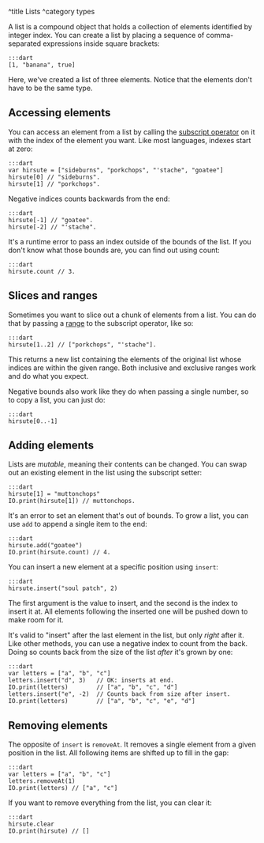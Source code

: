 ^title Lists
^category types

A list is a compound object that holds a collection of elements identified by integer index. You can create a list by placing a sequence of comma-separated expressions inside square brackets:

    :::dart
    [1, "banana", true]

Here, we've created a list of three elements. Notice that the elements don't have to be the same type.

## Accessing elements

You can access an element from a list by calling the [subscript operator](method-calls.html#subscript-operators) on it with the index of the element you want. Like most languages, indexes start at zero:

    :::dart
    var hirsute = ["sideburns", "porkchops", "'stache", "goatee"]
    hirsute[0] // "sideburns".
    hirsute[1] // "porkchops".

Negative indices counts backwards from the end:

    :::dart
    hirsute[-1] // "goatee".
    hirsute[-2] // "'stache".

It's a runtime error to pass an index outside of the bounds of the list. If you don't know what those bounds are, you can find out using count:

    :::dart
    hirsute.count // 3.

## Slices and ranges

Sometimes you want to slice out a chunk of elements from a list. You can do that by passing a [range](values.html#ranges) to the subscript operator, like so:

    :::dart
    hirsute[1..2] // ["porkchops", "'stache"].

This returns a new list containing the elements of the original list whose indices are within the given range. Both inclusive and exclusive ranges work and do what you expect.

Negative bounds also work like they do when passing a single number, so to copy a list, you can just do:

    :::dart
    hirsute[0..-1]

## Adding elements

Lists are *mutable*, meaning their contents can be changed. You can swap out an existing element in the list using the subscript setter:

    :::dart
    hirsute[1] = "muttonchops"
    IO.print(hirsute[1]) // muttonchops.

It's an error to set an element that's out of bounds. To grow a list, you can use `add` to append a single item to the end:

    :::dart
    hirsute.add("goatee")
    IO.print(hirsute.count) // 4.

You can insert a new element at a specific position using `insert`:

    :::dart
    hirsute.insert("soul patch", 2)

The first argument is the value to insert, and the second is the index to insert it at. All elements following the inserted one will be pushed down to make room for it.

It's valid to "insert" after the last element in the list, but only *right* after it. Like other methods, you can use a negative index to count from the back. Doing so counts back from the size of the list *after* it's grown by one:

    :::dart
    var letters = ["a", "b", "c"]
    letters.insert("d", 3)   // OK: inserts at end.
    IO.print(letters)        // ["a", "b", "c", "d"]
    letters.insert("e", -2)  // Counts back from size after insert.
    IO.print(letters)        // ["a", "b", "c", "e", "d"]

## Removing elements

The opposite of `insert` is `removeAt`. It removes a single element from a given position in the list. All following items are shifted up to fill in the gap:

    :::dart
    var letters = ["a", "b", "c"]
    letters.removeAt(1)
    IO.print(letters) // ["a", "c"]

If you want to remove everything from the list, you can clear it:

    :::dart
    hirsute.clear
    IO.print(hirsute) // []
